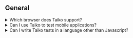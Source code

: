 ## General

<details>
<summary>Which browser does Taiko support?</summary>

Taiko can be used to automate the latest versions of

* Chrome/Chromium
* Microsoft Edge
* Opera (unverified)

The following browsers are NOT supported

* Firefox
* Safari

</details>

<details>
<summary>Can I use Taiko to test mobile applications?</summary>

No. Taiko can only test web applications using chromium/chrome based
browsers. If you are looking to test chrome browser on android you 
can try the [android](https://github.com/saikrishna321/taiko-android)
plugin.

</details>

<details>
<summary>Can I write Taiko tests in a language other than Javascript?</summary>

Taiko is a Node.js library and Taiko script can only be written
Javascript or languages that compile to Javascript for example 
Typescript.

</details>
